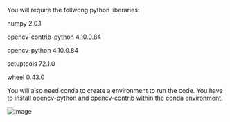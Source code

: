 You will require the follwong python liberaries:


numpy                 2.0.1


opencv-contrib-python 4.10.0.84


opencv-python         4.10.0.84


setuptools            72.1.0


wheel                 0.43.0

You will also need conda to create a environment to run the code. You have to install opencv-python and opencv-contrib within the conda environment.


![image](https://github.com/user-attachments/assets/aa3c1d65-d444-45b0-8f32-8fcbf130f9cc)
